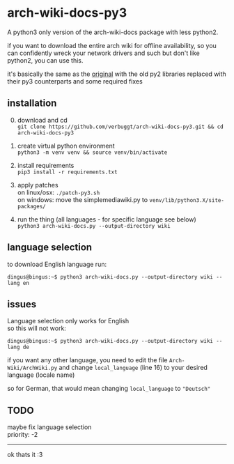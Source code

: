 # arch-wiki-docs-py3
A python3 only version of the arch-wiki-docs package with less python2. 

if you want to download the entire arch wiki for offline availability, so you can confidently wreck your network drivers and such but don't like python2, you can use this.

it's basically the same as the [original](https://archlinux.org/packages/community/any/arch-wiki-docs/) with the old py2 libraries replaced with their py3 counterparts and some required fixes

## installation
0. download and cd<br>
`git clone https://github.com/verbuggt/arch-wiki-docs-py3.git && cd arch-wiki-docs-py3`

1. create virtual python environment<br>
`python3 -m venv venv && source venv/bin/activate`

2. install requirements<br>
`pip3 install -r requirements.txt`

3. apply patches<br>
on linux/osx: `./patch-py3.sh`<br>
on windows: move the simplemediawiki.py to `venv/lib/python3.X/site-packages/`

4. run the thing (all languages - for specific language see below)<br>
`python3 arch-wiki-docs.py --output-directory wiki`

## language selection
to download English language run:

```console
dingus@bingus:~$ python3 arch-wiki-docs.py --output-directory wiki --lang en
```

## issues
Language selection only works for English<br>
so this will not work:

```console
dingus@bingus:~$ python3 arch-wiki-docs.py --output-directory wiki --lang de
```

if you want any other language, you need to edit the file `Arch-Wiki/ArchWiki.py` and change `local_language` (line 16) to your desired language (locale name)

so for German, that would mean changing `local_language` to `"Deutsch"`

## TODO
maybe fix language selection<br>
priority: -2

---
ok thats it :3<br>
